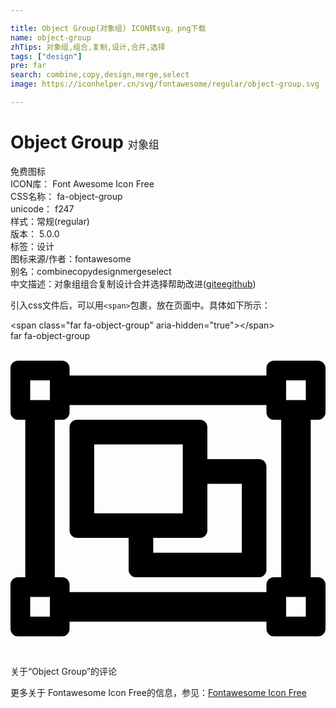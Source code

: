 ```yaml
---

title: Object Group(对象组) ICON转svg、png下载
name: object-group
zhTips: 对象组,组合,复制,设计,合并,选择
tags: ["design"]
pre: far
search: combine,copy,design,merge,select
image: https://iconhelper.cn/svg/fontawesome/regular/object-group.svg

---
```


# Object Group  <small style="font-size: 60%;font-weight: 100">对象组</small>


<div class="detail-page">
<p>
<span><span class="badge-success badge">免费图标</span> </span>
<br/>
<span>
ICON库：
<span class="badge-secondary badge">Font Awesome Icon Free</span> 
</span>
<br/>
<span>
CSS名称：
<span class="badge-secondary badge">fa-object-group</span> 
</span>
<br/>
<span>
unicode：
<span class="badge-secondary badge">f247</span> 
<copy-btn content='f247' btn-title=""></copy-btn>
<copy-btn :content='String.fromCodePoint(parseInt("f247", 16))' btn-title="复制U"></copy-btn>
</span><br/><span>样式：<span class="badge-light badge">常规(regular)</span></span>
<br/>
<span>
版本：
<span class="badge-secondary badge">5.0.0</span> 
</span><br/><span>标签：<span class="badge-light badge"><router-link to="/tags/design.html">设计</router-link></span></span>
<br/>
<span>图标来源/作者：<span class="badge-light badge">fontawesome</span></span> 
<br/>
<span>别名：<span class="badge-light badge">combine</span><span class="badge-light badge">copy</span><span class="badge-light badge">design</span><span class="badge-light badge">merge</span><span class="badge-light badge">select</span></span><br/><span class="zh-detail">中文描述：<span class="badge-primary badge">对象组</span><span class="badge-primary badge">组合</span><span class="badge-primary badge">复制</span><span class="badge-primary badge">设计</span><span class="badge-primary badge">合并</span><span class="badge-primary badge">选择</span><span class="help-link"><span>帮助改进</span>(<a href="https://gitee.com/liuwave/icon-helper/edit/master/json/fontawesome/regular/object-group.json" target="_blank" rel="noopener noreferrer">gitee</a><a href="https://github.com/liuwave/icon-helper/edit/master/json/fontawesome/regular/object-group.json" target="_blank" rel="noopener noreferrer">github</a></span>)</span><br/>
</p>
</div>
<div class="alert alert-dark">
  <i class="far fa-object-group fa-xs"></i>
  <i class="far fa-object-group fa-sm"></i>
  <i class="far fa-object-group fa-lg"></i>
  <i class="far fa-object-group fa-2x"></i>
  <i class="far fa-object-group fa-3x"></i>
  <i class="far fa-object-group fa-5x"></i>
  <i class="far fa-object-group fa-7x"></i>
</div>
<div>
  <p>引入css文件后，可以用<code>&lt;span&gt;</code>包裹，放在页面中。具体如下所示：    
  </p>
  <div class="alert alert-primary" style="font-size: 14px">
    &lt;span class="far fa-object-group" aria-hidden="true"&gt;&lt;/span&gt;
    <copy-btn content='<span class="far fa-object-group" aria-hidden="true"></span>'></copy-btn>
  </div>
  <div class="alert alert-secondary">
    <i class="far fa-object-group"
    style="font-size: 24px"
    aria-hidden="true"></i> far fa-object-group
    <copy-btn content="far fa-object-group" btn-title="复制图标名称"></copy-btn>
  </div>
</div>
<div id="svg" class="svg-wrap">
<svg xmlns="http://www.w3.org/2000/svg" viewBox="0 0 512 512"><path d="M500 128c6.627 0 12-5.373 12-12V44c0-6.627-5.373-12-12-12h-72c-6.627 0-12 5.373-12 12v12H96V44c0-6.627-5.373-12-12-12H12C5.373 32 0 37.373 0 44v72c0 6.627 5.373 12 12 12h12v256H12c-6.627 0-12 5.373-12 12v72c0 6.627 5.373 12 12 12h72c6.627 0 12-5.373 12-12v-12h320v12c0 6.627 5.373 12 12 12h72c6.627 0 12-5.373 12-12v-72c0-6.627-5.373-12-12-12h-12V128h12zm-52-64h32v32h-32V64zM32 64h32v32H32V64zm32 384H32v-32h32v32zm416 0h-32v-32h32v32zm-40-64h-12c-6.627 0-12 5.373-12 12v12H96v-12c0-6.627-5.373-12-12-12H72V128h12c6.627 0 12-5.373 12-12v-12h320v12c0 6.627 5.373 12 12 12h12v256zm-36-192h-84v-52c0-6.628-5.373-12-12-12H108c-6.627 0-12 5.372-12 12v168c0 6.628 5.373 12 12 12h84v52c0 6.628 5.373 12 12 12h200c6.627 0 12-5.372 12-12V204c0-6.628-5.373-12-12-12zm-268-24h144v112H136V168zm240 176H232v-24h76c6.627 0 12-5.372 12-12v-76h56v112z"/></svg>
</div>
<detail full-name='fa-object-group'></detail>

<Vssue title="关于“Object Group”的评论" >关于“Object Group”的评论</Vssue>
    
<div><p>更多关于  Fontawesome Icon Free的信息，参见：<a target="_blank" href="https://iconhelper.cn/fontawesome.html">Fontawesome Icon Free</a>
</p></div>

